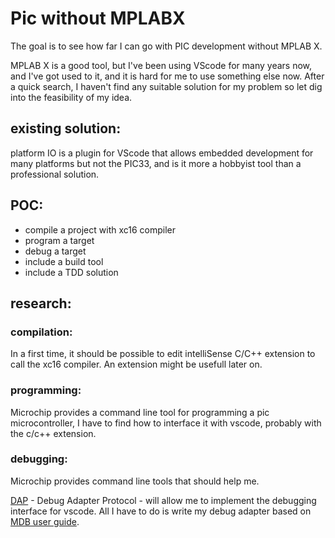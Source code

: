 # Pic without MPLABX

The goal is to see how far I can go with PIC development without MPLAB X.

MPLAB X is a good tool, but I've been using VScode for many years now, and I've got used to it, and it is hard for me to use something else now.
After a quick search, I haven't find any suitable solution for my problem so let dig into the feasibility of my idea.

## existing solution:

platform IO is a plugin for VScode that allows embedded development for many platforms but not the PIC33, and is it more a hobbyist tool than a professional solution.

## POC:
  - compile a project with xc16 compiler
  - program a target
  - debug a target
  - include a build tool
  - include a TDD solution 

## research:

### compilation:
In a first time, it should be possible to edit intelliSense C/C++ extension to call the xc16 compiler. An extension might be usefull later on.

### programming:
Microchip provides a command line tool for programming a pic microcontroller, I have to find how to interface it with vscode, probably with the c/c++ extension.

### debugging:

Microchip provides command line tools that should help me.

[DAP](https://microsoft.github.io/debug-adapter-protocol/) - Debug Adapter Protocol - will allow me to implement the debugging interface for vscode. All I have to do is write my debug adapter based on [MDB user guide](http://ww1.microchip.com/downloads/en/DeviceDoc/50002102D.pdf).

